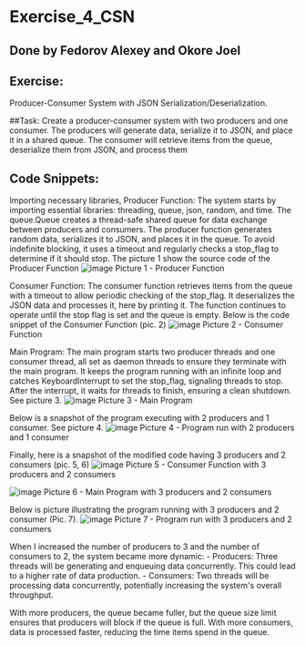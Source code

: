 # Exercise_4_CSN

## Done by Fedorov Alexey and Okore Joel

## Exercise:
  Producer-Consumer System with JSON Serialization/Deserialization.
  
##Task: 
  Create a producer-consumer system with two producers and one consumer. The producers will generate data, serialize it to JSON, and place it in a shared queue. The consumer will retrieve items from the queue, deserialize them from JSON, and process
them

## Code Snippets:

  Importing necessary libraries, Producer Function:
  The system starts by importing essential libraries: threading, queue, json, random, and time. The queue.Queue creates a thread-safe shared queue for data exchange between producers and consumers. The producer function generates random data, serializes it to JSON, and places it in the queue. To avoid indefinite blocking, it uses a timeout and regularly checks a stop_flag to determine if it should stop. The picture 1 show the source code of the Producer Function
  ![image](https://github.com/user-attachments/assets/f8e6f411-58e8-4205-8297-8985f4339771)
  Picture 1 - Producer Function

  Consumer Function:
  The consumer function retrieves items from the queue with a timeout to allow periodic checking of the stop_flag. It deserializes the JSON data and processes it, here by printing it. The function continues to operate until the stop flag is set and the queue is empty. Below is the code snippet of the Consumer Function (pic. 2)
  ![image](https://github.com/user-attachments/assets/a20dd8cc-31f9-48ad-80ac-c308cfef7588)
  Picture 2 - Consumer Function

  Main Program:
  The main program starts two producer threads and one consumer thread, all set as daemon threads to ensure they terminate with the main program. It keeps the program running with an infinite loop and catches KeyboardInterrupt to set the stop_flag, signaling threads to stop. After the interrupt, it waits for threads to finish, ensuring a clean shutdown. See picture 3.
  ![image](https://github.com/user-attachments/assets/cc4de1a5-9d7d-4a08-acb2-56da61f18f07)
  Picture 3 - Main Program

  Below is a snapshot of the program executing with 2 producers and 1 consumer. See picture 4. 
  ![image](https://github.com/user-attachments/assets/cc5283bb-ff26-45ae-b13b-c225974483e6)
  Picture 4 - Program run with 2 producers and 1 consumer
  

  Finally, here is a snapshot of the modified code having 3 producers and 2 consumers (pic. 5, 6)
  ![image](https://github.com/user-attachments/assets/bedf32a5-c4a5-4a0d-ba7e-99e0a60b30db)
  Picture 5 - Consumer Function with 3 producers and 2 consumers

  ![image](https://github.com/user-attachments/assets/059b691e-82a6-476b-85f3-962250aed206)
  Picture 6 - Main Program with 3 producers and 2 consumers
  
  
  Below is picture illustrating the program running with 3 producers and 2 consumer (Pic. 7).
  ![image](https://github.com/user-attachments/assets/311af693-8e0c-4607-b08a-4d5ea8d8cd50)
  Picture 7 - Program run with 3 producers and 2 consumers

  When I increased the number of producers to 3 and the number of consumers to 2, the system became more dynamic:
    - Producers: Three threads will be generating and enqueuing data concurrently. This could lead to a higher rate of data production.
    - Consumers: Two threads will be processing data concurrently, potentially increasing the system's overall throughput.

  With more producers, the queue became fuller, but the queue size limit ensures that producers will block if the queue is full. With more consumers, data is processed faster, reducing the time items spend in the queue.
    
  
